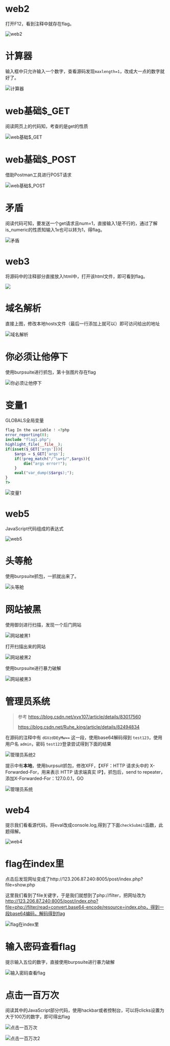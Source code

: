 # web2

打开F12，看到注释中就存在flag。

![web2](https://raw.githubusercontent.com/xunzhanggzl/bugkuWU/master/image/web_img/web2.png)

# 计算器

输入框中只允许输入一个数字，查看源码发现`maxlength=1`，改成大一点的数字就好了。

![计算器](https://raw.githubusercontent.com/xunzhanggzl/bugkuWU/master/image/web_img/随机数字运算.png)

# web基础$_GET

阅读网页上的代码知，考查的是get的性质

![web基础$_GET](https://raw.githubusercontent.com/xunzhanggzl/bugkuWU/master/image/web_img/web基础%24_GET.png)

# web基础$_POST

借助Postman工具进行POST请求

![web基础$_POST](https://raw.githubusercontent.com/xunzhanggzl/bugkuWU/master/image/web_img/web基础%24_POST.png)

# 矛盾

阅读代码可知，要发送一个get请求且num=1，直接输入1是不行的，通过了解is_numeric的性质知输入1x也可以转为1，得flag。

![矛盾](https://raw.githubusercontent.com/xunzhanggzl/bugkuWU/master/image/web_img/%E7%9F%9B%E7%9B%BE.png)

# web3

将源码中的注释部分直接放入html中，打开该html文件，即可看到flag。

![](https://raw.githubusercontent.com/xunzhanggzl/bugkuWU/master/image/web_img/web3.png)

# 域名解析

直接上图，修改本地hosts文件（最后一行添加上就可以）即可访问给出的地址

![域名解析](https://raw.githubusercontent.com/xunzhanggzl/bugkuWU/master/image/web_img/%E5%9F%9F%E5%90%8D%E8%A7%A3%E6%9E%90.png)

# 你必须让他停下

使用burpsuite进行抓包，第十张图片存在flag

![你必须让他停下](https://raw.githubusercontent.com/xunzhanggzl/bugkuWU/master/image/web_img/%E4%BD%A0%E5%BF%85%E9%A1%BB%E8%AE%A9%E4%BB%96%E5%81%9C%E4%B8%8B.png)

# 变量1

GLOBALS全局变量

```php
flag In the variable ! <?php  
error_reporting(0);
include "flag1.php";
highlight_file(__file__);
if(isset($_GET['args'])){
    $args = $_GET['args'];
    if(!preg_match("/^\w+$/",$args)){
        die("args error!");
    }
    eval("var_dump($$args);");
}
?>
```

![变量1](https://raw.githubusercontent.com/xunzhanggzl/bugkuWU/master/image/web_img/%E5%8F%98%E9%87%8F1.png)

# web5

JavaScript代码组成的表达式

![web5](https://raw.githubusercontent.com/xunzhanggzl/bugkuWU/master/image/web_img/web5.png)

# 头等舱

使用burpsuite抓包，一抓就出来了。

![头等舱](https://raw.githubusercontent.com/xunzhanggzl/bugkuWU/master/image/web_img/%E5%A4%B4%E7%AD%89%E8%88%B1.png)

# 网站被黑

使用御剑进行扫描，发现一个后门网站

![网站被黑1](https://raw.githubusercontent.com/xunzhanggzl/bugkuWU/master/image/web_img/%E7%BD%91%E7%AB%99%E8%A2%AB%E9%BB%91.png)

打开扫描出来的网站

![网站被黑2](https://raw.githubusercontent.com/xunzhanggzl/bugkuWU/master/image/web_img/%E7%BD%91%E7%AB%99%E8%A2%AB%E9%BB%912.png)

使用burpsuite进行暴力破解

![网站被黑3](https://raw.githubusercontent.com/xunzhanggzl/bugkuWU/master/image/web_img/%E7%BD%91%E7%AB%99%E8%A2%AB%E9%BB%913.png)

# 管理员系统

> 参考 https://blog.csdn.net/xyx107/article/details/83017560 
>
> https://blog.csdn.net/Ruhe_king/article/details/82494834

在源码的注释中有 `dGVzdDEyMw==` 这一段，使用base64解码得到 `test123`，使用用户名 `admin`，密码 `test123`登录尝试得到下面的结果

![管理员系统2](https://raw.githubusercontent.com/xunzhanggzl/bugkuWU/master/image/web_img/%E7%AE%A1%E7%90%86%E5%91%98%E7%B3%BB%E7%BB%9F2.png)

提示中有**本地**，使用burpsuit抓包，修改XFF，【XFF：HTTP 请求头中的 X-Forwarded-For，用来表示 HTTP 请求端真实 IP】，抓包后，send to repeater，添加X-Forwarded-For：127.0.0.1，GO

![管理员系统](https://raw.githubusercontent.com/xunzhanggzl/bugkuWU/master/image/web_img/%E7%AE%A1%E7%90%86%E5%91%98%E7%B3%BB%E7%BB%9F.png)

# web4

提示我们看看源代码，将eval改成console.log,得到了下面`checkSubmit`函数，此题得解。

![web4](https://raw.githubusercontent.com/xunzhanggzl/bugkuWU/master/image/web_img/web4.png)



# flag在index里

点击后发现网址变成了http://123.206.87.240:8005/post/index.php?file=show.php

这里我们看到了file关键字，于是我们就想到了php://filter，把网址改为 http://123.206.87.240:8005/post/index.php?file=php://filter/read=convert.base64-encode/resource=index.php，得到一段base64编码，解码得到flag

![flag在index里](https://raw.githubusercontent.com/xunzhanggzl/bugkuWU/master/image/web_img/flag%E5%9C%A8index%E9%87%8C.png)

# 输入密码查看flag

提示输入五位的数字，直接使用burpsuite进行暴力破解

![输入密码查看flag](https://raw.githubusercontent.com/xunzhanggzl/bugkuWU/master/image/web_img/%E8%BE%93%E5%85%A5%E5%AF%86%E7%A0%81%E6%9F%A5%E7%9C%8Bflag.png)

# 点击一百万次

阅读其中的JavaScript部分代码，使用hackbar或者控制台，可以将clicks设置为大于100万的数字，即可得出flag

![点击一百万次](https://raw.githubusercontent.com/xunzhanggzl/bugkuWU/master/image/web_img/%E7%82%B9%E5%87%BB%E4%B8%80%E7%99%BE%E4%B8%87%E6%AC%A1.png)

![点击一百万次2](https://raw.githubusercontent.com/xunzhanggzl/bugkuWU/master/image/web_img/%E7%82%B9%E5%87%BB%E4%B8%80%E7%99%BE%E4%B8%87%E6%AC%A12.png)
